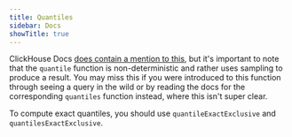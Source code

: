 ```yaml
---
title: Quantiles
sidebar: Docs
showTitle: true
---
```


ClickHouse Docs [does contain a mention to this](https://clickhouse.com/docs/en/sql-reference/aggregate-functions/reference/quantile/), but it's important to note that the `quantile` function is non-deterministic and rather uses sampling to produce a result. You may miss this if you were introduced to this function through seeing a query in the wild or by reading the docs for the corresponding `quantiles` function instead, where this isn't super clear.

To compute exact quantiles, you should use `quantileExactExclusive` and `quantilesExactExclusive`.


